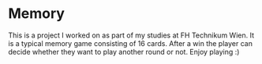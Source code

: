 # Memory
This is a project I worked on as part of my studies at FH Technikum Wien. It is a typical memory game consisting of 16 cards. After a win the player can decide whether they want to play another round or not.
Enjoy playing :)
